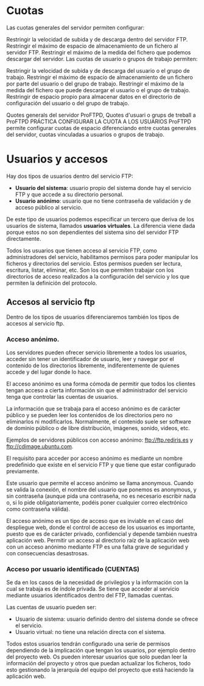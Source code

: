 # Cuotas

Las cuotas generales del servidor permiten configurar:

Restringir la velocidad de subida y de descarga dentro del servidor FTP.
Restringir el máximo de espacio de almacenamiento de un fichero al servidor FTP.
Restringir el máximo de la medida del fichero que podemos descargar del servidor.
Las cuotas de usuario o grupos de trabajo permiten:

Restringir la velocidad de subida y de descarga del usuario o el grupo de trabajo.
Restringir el máximo de espacio de almacenamiento de un fichero por parte del usuario o del grupo de trabajo.
Restringir el máximo de la medida del fichero que puede descargar el usuario o el grupo de trabajo.
Restringir de espacio propio para almacenar datos en el directorio de configuración del usuario o del grupo de trabajo.

Quotes generals del servidor ProFTPD, Quotes d'usuari o grups de treball a ProFTPD
PRÁCTICA CONFIGURAR LA CUOTA A LOS USUARIOS
ProFTPD permite configurar cuotas de espacio diferenciando entre cuotas generales del servidor, cuotas vinculadas a usuarios o grupos de trabajo.

# Usuarios y accesos


Hay dos tipos de usuarios dentro del servicio FTP:

- **Usuario del sistema**: usuario propio del sistema donde hay el servicio FTP y que accede a su directorio personal.
- **Usuario anónimo**: usuario que no tiene contraseña de validación y de acceso público al servicio.

De este tipo de usuarios podemos especificar un tercero que deriva de los usuarios de sistema, llamados **usuarios virtuales**. La diferencia viene dada porque estos no son dependientes del sistema sino del servidor FTP directamente.

Todos los usuarios que tienen acceso al servicio FTP, como administradores del servicio, habilitamos permisos para poder manipular los ficheros y directorios del servicio. Estos permisos pueden ser lectura, escritura, listar, eliminar, etc. Son los que permiten trabajar con los directorios de acceso realizados a la configuración del servicio y los que permiten la definición del protocolo.

## Accesos al servicio ftp
Dentro de los tipos de usuarios diferenciaremos también los tipos de accesos al servicio ftp.

### Acceso anónimo.

Los servidores pueden ofrecer servicio libremente a todos los usuarios, acceder sin tener un identificador de usuario, leer y navegar por el contenido de los directorios libremente, indiferentemente de quienes accede y del lugar donde lo hace.

El acceso anónimo es una forma cómoda de permitir que todos los clientes tengan acceso a cierta información sin que el administrador del servicio tenga que controlar las cuentas de usuarios.

La información que se trabaja para el acceso anónimo es de carácter público y se pueden leer los contenidos de los directorios pero no eliminarlos ni modificarlos. Normalmente, el contenido suele ser software de dominio público o de libre distribución, imágenes, sonido, videos, etc.

Ejemplos de servidores públicos con acceso anónimo: ftp://ftp.rediris.es y ftp://cdimage.ubuntu.com.

El requisito para acceder por acceso anónimo es mediante un nombre predefinido que existe en el servicio FTP y que tiene que estar configurado previamente.

Este usuario que permite el acceso anónimo se llama anonymous. Cuando se valida la conexión, el nombre del usuario que ponemos es anonymous, y sin contraseña (aunque pida una contraseña, no es necesario escribir nada o, si lo pide obligatoriamente, podéis poner cualquier correo electrónico como contraseña válida).

El acceso anónimo es un tipo de acceso que es inviable en el caso del despliegue web, donde el control de acceso de los usuarios es importante, puesto que es de carácter privado, confidencial y depende también nuestra aplicación web. Permitir un acceso al directorio raíz de la aplicación web con un acceso anónimo mediante FTP es una falta grave de seguridad y con consecuencias desastrosas.

### Acceso por usuario identificado (CUENTAS)

Se da en los casos de la necesidad de privilegios y la información con la cual se trabaja es de índole privada. Se tiene que acceder al servicio mediante usuarios identificados dentro del FTP, llamadas cuentas.

Las cuentas de usuario pueden ser:

- Usuario de sistema: usuario definido dentro del sistema donde se ofrece el servicio.
- Usuario virtual: no tiene una relación directa con el sistema.

Todos estos usuarios tendrán configurado una serie de permisos dependiendo de la implicación que tengan los usuarios, por ejemplo dentro del proyecto web. Os pueden interesar usuarios que solo puedan leer la información del proyecto y otros que puedan actualizar los ficheros, todo esto gestionando la jerarquía del equipo del proyecto que está haciendo la aplicación web.


